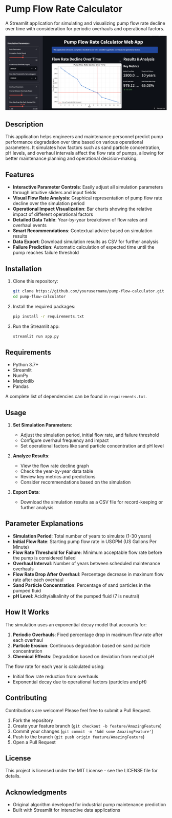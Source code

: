# Pump Flow Rate Calculator

A Streamlit application for simulating and visualizing pump flow rate decline over time with consideration for periodic overhauls and operational factors.

![Pump Flow Rate Calculator Screenshot](./public/ss.png)

## Description

This application helps engineers and maintenance personnel predict pump performance degradation over time based on various operational parameters. It simulates how factors such as sand particle concentration, pH levels, and overhaul intervals affect the flow rate of pumps, allowing for better maintenance planning and operational decision-making.

## Features

- **Interactive Parameter Controls**: Easily adjust all simulation parameters through intuitive sliders and input fields
- **Visual Flow Rate Analysis**: Graphical representation of pump flow rate decline over the simulation period
- **Operational Impact Visualization**: Bar charts showing the relative impact of different operational factors
- **Detailed Data Table**: Year-by-year breakdown of flow rates and overhaul events
- **Smart Recommendations**: Contextual advice based on simulation results
- **Data Export**: Download simulation results as CSV for further analysis
- **Failure Prediction**: Automatic calculation of expected time until the pump reaches failure threshold

## Installation

1. Clone this repository:
   ```bash
   git clone https://github.com/yourusername/pump-flow-calculator.git
   cd pump-flow-calculator
   ```

2. Install the required packages:
   ```bash
   pip install -r requirements.txt
   ```

3. Run the Streamlit app:
   ```bash
   streamlit run app.py
   ```

## Requirements

- Python 3.7+
- Streamlit
- NumPy
- Matplotlib
- Pandas

A complete list of dependencies can be found in `requirements.txt`.

## Usage

1. **Set Simulation Parameters**:
   - Adjust the simulation period, initial flow rate, and failure threshold
   - Configure overhaul frequency and impact
   - Set operational factors like sand particle concentration and pH level

2. **Analyze Results**:
   - View the flow rate decline graph
   - Check the year-by-year data table
   - Review key metrics and predictions
   - Consider recommendations based on the simulation

3. **Export Data**:
   - Download the simulation results as a CSV file for record-keeping or further analysis

## Parameter Explanations

- **Simulation Period**: Total number of years to simulate (1-30 years)
- **Initial Flow Rate**: Starting pump flow rate in USGPM (US Gallons Per Minute)
- **Flow Rate Threshold for Failure**: Minimum acceptable flow rate before the pump is considered failed
- **Overhaul Interval**: Number of years between scheduled maintenance overhauls
- **Flow Rate Drop After Overhaul**: Percentage decrease in maximum flow rate after each overhaul
- **Sand Particle Concentration**: Percentage of sand particles in the pumped fluid
- **pH Level**: Acidity/alkalinity of the pumped fluid (7 is neutral)

## How It Works

The simulation uses an exponential decay model that accounts for:

1. **Periodic Overhauls**: Fixed percentage drop in maximum flow rate after each overhaul
2. **Particle Erosion**: Continuous degradation based on sand particle concentration
3. **Chemical Effects**: Degradation based on deviation from neutral pH

The flow rate for each year is calculated using:
- Initial flow rate reduction from overhauls
- Exponential decay due to operational factors (particles and pH)

## Contributing

Contributions are welcome! Please feel free to submit a Pull Request.

1. Fork the repository
2. Create your feature branch (`git checkout -b feature/AmazingFeature`)
3. Commit your changes (`git commit -m 'Add some AmazingFeature'`)
4. Push to the branch (`git push origin feature/AmazingFeature`)
5. Open a Pull Request

## License

This project is licensed under the MIT License - see the LICENSE file for details.

## Acknowledgments

- Original algorithm developed for industrial pump maintenance prediction
- Built with Streamlit for interactive data applications